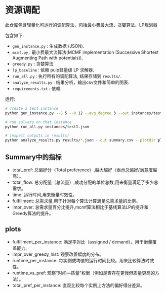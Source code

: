 # 资源调配

此仓库包含轻量化可运行的调配算法，包括最小费最大流、贪婪算法、LP规划器

包含如下:
- `gen_instance.py` : 生成数据 (JSON).
- `mcmf.py` : 最小费最大流算法(MCMF implementation (Successive Shortest Augmenting Path with potentials)).
- `greedy.py` : 贪婪算法.
- `lp_baseline` : 依赖 pulp轻量级 LP 求解器.
- `run_all.py` : 执行所有的调配算法, 结果存储到 `results/`.
- `analyze_results.py` : 结果分析，输出csv文件和简单的图表.
- `requirements.txt` : 依赖.

运行:
```bash
# create a test instance
python gen_instance.py --S 5 --U 12 --avg_degree 3 --out instances/test1.json --seed 42

# run solvers on that instance
python run_all.py instances/test1.json

# inspect outputs in results/
python analyze_results.py results/*.json --out summary.csv --plotdir plots --instances-dir instances

```

## Summary中的指标
- total_pref: 总偏好分（Total preference）,越大越好（表示总偏好/满意度越高）。
- total_flow: 总分配量（总流量）,成功分配的单位总数,用来衡量满足了多少总需求。
- time: 运行时间,用来衡量时效性。
- fulfillment: 总需求量,用于针对每个算法计算满足总需求量的比例。
- impr_over: 总需求量百分比提升,mcmf算法相比于基线算法LP的提升和Greedy算法的提升。

## plots
- fulfillment_per_instance: 满足率对比（assigned / demand）。用于衡量覆盖能力。
- impr_over_greedy_hist: 观察改善幅度的分布。
- runtime_per_instance: 每实例或均值的运行时间比较。用来比较算法时效性。
- runtime_vs_pref: 观察“时间—质量”权衡（例如是否存在更慢但质量更高的方法）。
- total_pref_per_instance: 直观比较每个实例上方法的偏好得分差异。


